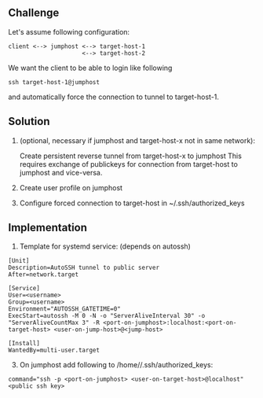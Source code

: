 ## Challenge

Let's assume following configuration:

```
client <--> jumphost <--> target-host-1
                     <--> target-host-2
```

We want the client to be able to login like following

`ssh target-host-1@jumphost`

and automatically force the connection to tunnel to target-host-1.

## Solution

1. (optional, necessary if jumphost and target-host-x not in same network):

   Create persistent reverse tunnel from target-host-x to jumphost
   This requires exchange of publickeys for connection from target-host to jumphost and vice-versa.
2. Create user profile on jumphost
3. Configure forced connection to target-host in ~/.ssh/authorized_keys

## Implementation

1. Template for systemd service:
(depends on autossh)
```
[Unit]
Description=AutoSSH tunnel to public server
After=network.target

[Service]
User=<username>
Group=<username>
Environment="AUTOSSH_GATETIME=0"
ExecStart=autossh -M 0 -N -o "ServerAliveInterval 30" -o "ServerAliveCountMax 3" -R <port-on-jumphost>:localhost:<port-on-target-host> <user-on-jump-host>@<jump-host>

[Install]
WantedBy=multi-user.target
```

3. On jumphost add following to /home/<user-on-jumphost>/.ssh/authorized_keys:

`command="ssh -p <port-on-jumphost> <user-on-target-host>@localhost" <public ssh key>`
